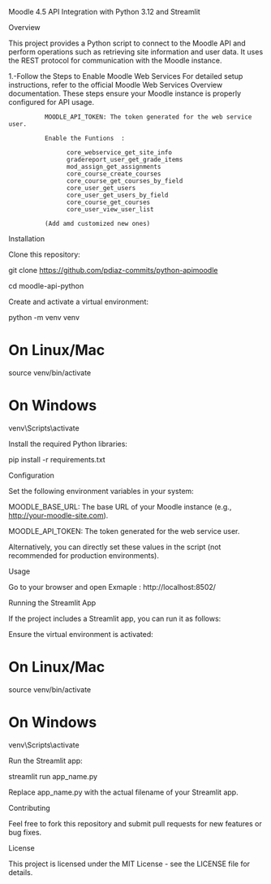 Moodle 4.5 API Integration with Python 3.12 and Streamlit

Overview

This project provides a Python script to connect to the Moodle API and perform operations such as retrieving site information and user data. 
It uses the REST protocol for communication with the Moodle instance.

1.-Follow the Steps to Enable Moodle Web Services
              For detailed setup instructions, refer to the official Moodle Web Services Overview documentation. 
              These steps ensure your Moodle instance is properly configured for API usage.
             
              MOODLE_API_TOKEN: The token generated for the web service user.

              Enable the Funtions  : 
              
                    core_webservice_get_site_info	
                    gradereport_user_get_grade_items	
                    mod_assign_get_assignments	
                    core_course_create_courses	
                    core_course_get_courses_by_field	
                    core_user_get_users	
                    core_user_get_users_by_field	
                    core_course_get_courses	
                    core_user_view_user_list	

              (Add amd customized new ones)



Installation

Clone this repository:

git clone https://github.com/pdiaz-commits/python-apimoodle

cd moodle-api-python

Create and activate a virtual environment:

python -m venv venv

# On Linux/Mac
source venv/bin/activate

# On Windows
venv\Scripts\activate

Install the required Python libraries:

pip install -r requirements.txt



Configuration

Set the following environment variables in your system:

MOODLE_BASE_URL: The base URL of your Moodle instance (e.g., http://your-moodle-site.com).

MOODLE_API_TOKEN: The token generated for the web service user.

Alternatively, you can directly set these values in the script (not recommended for production environments).



Usage

Go to your browser and open Exmaple : http://localhost:8502/


Running the Streamlit App

If the project includes a Streamlit app, you can run it as follows:


Ensure the virtual environment is activated:

# On Linux/Mac
source venv/bin/activate

# On Windows
venv\Scripts\activate

Run the Streamlit app:

streamlit run app_name.py


Replace app_name.py with the actual filename of your Streamlit app.



Contributing

Feel free to fork this repository and submit pull requests for new features or bug fixes.

License

This project is licensed under the MIT License - see the LICENSE file for details.


